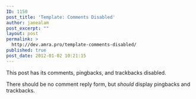 ```yaml
---
ID: 1150
post_title: 'Template: Comments Disabled'
author: janealam
post_excerpt: ""
layout: post
permalink: >
  http://dev.amra.pro/template-comments-disabled/
published: true
post_date: 2012-01-02 10:21:15
---
```

This post has its comments, pingbacks, and trackbacks disabled.

There should be no comment reply form, but <em>should</em> display pingbacks and trackbacks.